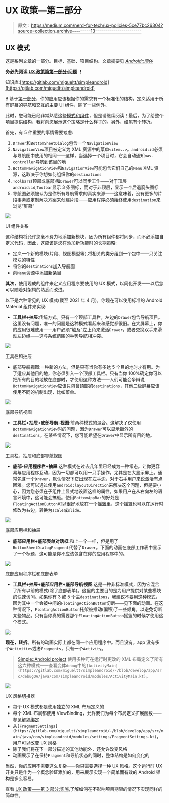 # UX 政策—第二部分

> 原文：<https://medium.com/nerd-for-tech/ux-policies-5ce77bc26304?source=collection_archive---------13----------------------->

## UX 模式

这是系列文章的一部分。目标、基础、项目结构、文章摘要见 [*Android::简体*](https://sites.google.com/view/migueltt/home_en)

**务必先阅读** [**UX 政策篇第一部分:问题**](https://miguelt.medium.com/ux-policies-bbbb432dc5fc) **！**

知识库:[https://gitlab.com/migueltt/simpleandroid](https://gitlab.com/migueltt/simpleandroid)

B 基于[第一部分](https://miguelt.medium.com/ux-policies-bbbb432dc5fc)，你的应用应该根据你的需求有一个标准化的结构，定义适用于所有屏幕的导航和交互的主要 UI 组件，除了一些例外。

此时，您可能已经非常熟悉这些[模式和组件](https://material.io/components?platform=android)，但是请继续阅读！最后，为了给整个项目提供结构，我将向您展示这个策略是什么样子的。另外，结尾有个转折。

首先，有 5 件重要的事情需要考虑:

1.  `Drawer`和`BottomSheetDialog`包含一个`NavigationView`
2.  `NavigationView`项目被定义为 XML 资源中的菜单`<item..>`。`android:id`必须与导航图中使用的相同——这样，当选择一个项目时，它会自动通知`nav-controller`导航到该目的地
3.  `BottomNavigationView`和`NavigationView`可能包含它们自己的`Menu` XML 资源，这取决于你想如何组织你的`destinations`
4.  `Toolbars`(顶部或底部)和`Drawer`可以同步工作——对于顶层`android:id`,`Toolbar`显示 3 条图标，而对于非顶层，显示一个后退箭头图标
5.  导航图必须被认为是你所有导航需求的真实来源——这意味着，没有更多的片段事务或定制解决方案来创建片段——应用程序必须始终使用`destination`来浏览“屏幕”

![](img/840cba689f8536222f806408eeb17e72.png)

UI 组件关系

这种结构将允许您毫不费力地添加新模块，因为所有组件都将同步，而不必添加自定义代码，因此，这应该是您在添加新功能时的长期策略:

*   定义一个新的模块(片段、视图模型等),将相关的类分组到一个包中——只关注模块的特性
*   将你的`destinations`加入导航图
*   向`Menu`资源中添加新条目

**其次**，使用现成的组件来定义应用程序要使用的 UX 模式，以简化开发——以后您可以随着对架构的熟悉而改进。

以下是六种常见的 UX 模式(截至 2021 年 4 月)，你现在可以使用标准的 Android Material 组件来实现:

*   **工具栏+抽屉**:传统方式。只有一个顶部工具栏，左边的`Drawer`包含导航项目。这里没有问题，唯一的问题是这种模式看起来和感觉都很旧。在大屏幕上，你的应用很难使用——用户必须“触及”左上角来激活`Drawer`，或者交换双手来滑动左边缘——这与系统范围的手势导航相冲突。

![](img/ef50b266a124066d61f215230e7a3b1d.png)

工具栏和抽屉

*   底部导航视图:一种新的方法，但是只有当你有多达 5 个目的地时才有用。为了适应其他目的地，你必须引入一个顶部工具栏。只有当你 100%确定你可以把所有的目的地放在底部时，才使用这种方法——人们可能会争辩说`BottomNavigationView`应该只包含顶部的`destinations`，其他二级屏幕应该使用不同的机制出现，比如菜单。

![](img/78155f67449e4cda724ec17d85f66497.png)

底部导航视图

*   **工具栏+抽屉+底部导航-视图**:前两种模式的混合。这解决了仅使用`BottomNavigationView`时的问题，因为`Drawer`可以显示额外的`destinations`。在某些情况下，您可能希望在`Drawer`中显示所有目的地。

![](img/d7e91591ba5f7d26a7f7e8fb31bf8e7c.png)

工具栏、抽屉和底部导航视图

*   **底部-应用程序栏+抽屉**:这种模式在过去几年里已经成为一种常态。让你更容易与应用程序互动，因为一切都可以用一只手操作，尤其是在大显示屏上。通常包含一个`Drawer`，默认情况下它出现在左手边，对于右手用户来说激活有点困难。您可以通过使用`android:layoutDirection`来解决这个问题，但是要小心，因为您必须在子组件上显式地设置这样的属性，如果用户在从右向左的语言环境中，这可能会搞砸。使用`BottomAppBar`的好处是`FloatingActionButton`可以很好地放在一个摇篮里，这个摇篮也可以在运行时修改为右边，转换为`scale`或`slide`。

![](img/a166275add0b9a416b1a66e718127499.png)

底部应用栏和抽屉

*   **底部应用栏+底部表单对话框**:和上一个一样，但是用了`BottomSheetDialogFragment`代替了`Drawer`。下面的动画在底部工作表中显示了一个标题，这可能是你不应该包含在你的应用程序中的。

![](img/cb7aa94781790ec1cc000cbbfb1cd283.png)

底部应用程序栏和底部表单

*   **工具栏+抽屉+底部应用栏+底部导航视图**:这是一种非标准模式，因为它混合了所有以前的模式(除了底部表单)。这里的主要目的是为用户提供对某些模块的快速访问。如果你有 3 或 5 个主`destinations`，我建议不要用这种模式，因为其中一个会被中间的`FloatingActionButton`切断——见下面的动画。在这种情况下，`FloatingActionButton`托架被推动(偏移)了一些倾角，以避免切断某些物品。只有当你真的需要那个`FloatingActionButton`摇篮的时候才使用这个模式。

![](img/eddb25b23841f7f20b2098541691f4ca.png)

**现在，转折**。所有的动画实际上都在同一个应用程序中。而且没有，app 没有多个`Activities`或者`Fragments`，只有一个`Activity`。

> [Simple::Android project](https://gitlab.com/migueltt/simpleandroid) 使用多种可在运行时更改的 XML 布局定义了所有这六种模式——查看变体`debug`中的`[ActivityMain](https://gitlab.com/migueltt/simpleandroid/-/blob/develop/app/src/debugQA/java/com/simpleandroid/modules/ActivityMain.kt)`。

![](img/0850a6018c81c02c8ccbd223e46f9078.png)

UX 风格切换器

*   每个 UX 模式都是使用独立的 XML 布局定义的
*   每个 XML 布局都使用 ViewBinding，允许我们为每个布局定义扩展函数——参见[解耦绑定](https://miguelt.medium.com/decoupling-binding-57566dc7b17d)
*   从`[FragmentSettings](https://gitlab.com/migueltt/simpleandroid/-/blob/develop/app/src/main/java/com/simpleandroid/modules/settings/FragmentSettings.kt)`，用户可以改变 UX 风格
*   除了我们将在下一部分描述的其他功能外，还允许改变风格
*   动画展示了在保持`Fragment`和导航状态的同时，整体结构是如何变化的

当然，你的应用不需要这么复杂——你只需要选择一种 UX 风格。这个运行时 UX 开关只是作为一个概念验证添加的，用来展示实现一个简单而有效的 Android 架构是多么容易。

查看 [UX 政策——第 3 部分:实施](https://miguelt.medium.com/ux-policies-part-3-d6937e2dda57),了解如何在不影响项目期限的情况下实现同样的简单性。